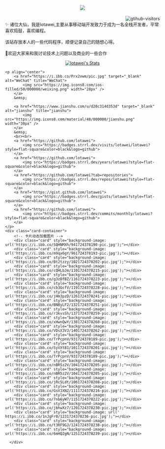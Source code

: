 <!-- <!DOCTYPE html>
<html lang="en">
<head>
    <meta charset="UTF-8">
    <meta name="viewport" content="width=device-width, initial-scale=1.0">
    <style>
        /* 卡片容器 */
        .card-container {
          display: grid;
          grid-template-columns: repeat(auto-fit, minmax(200px, 1fr));
          gap: 20px;
          padding: 20px;
          max-width: 1200px;
          margin: auto;
        }

        /* 卡片样式 */
        .card {
          width: 100%;
          aspect-ratio: 3 / 4;
          background-size: contain;
          background-position: center;
          border-radius: 15px;
          overflow: hidden;
          transition: transform 0.3s ease, box-shadow 0.3s ease;
          position: relative;
          box-shadow: 0 8px 15px rgba(0, 0, 0, 0.2);
        }

        /* 卡片悬停效果 */
        .card::after {
          content: '';
          position: absolute;
          top: 0;
          left: 0;
          right: 0;
          bottom: 0;
          background: linear-gradient(180deg, rgba(0, 0, 0, 0) 60%, rgba(0, 0, 0, 0.6));
          opacity: 0;
          transition: opacity 0.3s ease;
        }

        .card:hover {
          transform: scale(1.05);
          box-shadow: 0 15px 25px rgba(0, 0, 0, 0.4);
        }

        .card:hover::after {
          opacity: 1;
        }
      </style>
</head> -->

<body>
    <h1 align="center"> <a href="https://sunguoqi.com/"> <img
                src="https://readme-typing-svg.herokuapp.com/?lines=console.log(%22龙少%2C%20你好!%22);lotawei祝您今天愉快!&center=true&size=27">
        </a> </h1>
    <a href="https://github.com/lotawei">
        <img align="right"
            src="https://komarev.com/ghpvc/?username=lotawei&label=Visitors&color=red&style=flat&logo=github"
            alt="gtihub-visitors" />
    </a>
    </details>
    <br>✨ 诸位大仙，我是lotawei,主要从事移动端开发致力于成为一名全栈开发者，平常喜欢捣鼓，喜欢编程。</br>
    <br>该站存放本人的一些代码程序，顺便记录自己的随想心得。</br>
    <br> 🤣欢迎大家来和我讨论技术上问题以及商业的一些合作</br>
    <p align="center">
        <a href="https://github.com/lotawei" class="rich-diff-level-one">
            <img src="https://github-readme-stats.vercel.app/api?username=lotawei&title_color=333&text_color=777&show_icons=false&theme=transparent"
                alt="lotawei's Stats"></img>
        </a>
    </p>

    <p align="center">
        <a href="https://i.ibb.co/Prx2vwm/pic.jpg" target="_blank" alt="WeChat" title="WeChat">
            <img src="https://img.icons8.com/ios-filled/50/000000/weixing.png" width="28px" />
        </a>
        &emsp;

        <a href="https://www.jianshu.com/u/d20c314d353d" target="_blank" alt="jianshu" title="jianshu">
            <img src="https://img.icons8.com/material/48/000000/jianshu.png" width="30px" />
        </a>
        &emsp;
        <br><br>
        <a href="https://github.com/lotawei">
            <img src="https://badges.strrl.dev/visits/lotawei/lotawei?style=flat-square&color=black&logo=github">
        </a>
        <a href="https://github.com/lotawei">
            <img src="https://badges.strrl.dev/years/lotawei?style=flat-square&color=black&logo=github">
        </a>
        <a href="https://github.com/lotawei?tab=repositories">
            <img src="https://badges.strrl.dev/repos/lotawei?style=flat-square&color=black&logo=github">
        </a>
        <a href="https://gist.github.com/lotawei">
            <img src="https://badges.strrl.dev/gists/lotawei?style=flat-square&color=black&logo=github">
        </a>
        <a href="https://github.com/lotawei">
            <img src="https://badges.strrl.dev/commits/monthly/lotawei?style=flat-square&color=black&logo=github">
        </a>
    </p>
    <div class="card-container">
        <!-- 卡片动态加载图片 -->
        <div class="card" style="background-image: url('https://i.ibb.co/SQHNMXh/941724378190-pic.jpg');"></div>
        <div class="card" style="background-image: url('https://i.ibb.co/m9qx6gY/961724378193-pic.jpg');"></div>
        <div class="card" style="background-image: url('https://i.ibb.co/Bt2tzzy/1021724378202-pic.jpg');"></div>
        <div class="card" style="background-image: url('https://i.ibb.co/cQHLbJm/1101724378215-pic.jpg');"></div>
        <div class="card" style="background-image: url('https://i.ibb.co/g3zDfBZ/1161724378223-pic.jpg');"></div>
        <div class="card" style="background-image: url('https://i.ibb.co/cb3GcfV/1191724378228-pic.jpg');"></div>
        <div class="card" style="background-image: url('https://i.ibb.co/jHm3pzD/1261724378241-pic.jpg');"></div>
        <div class="card" style="background-image: url('https://i.ibb.co/BNByLF2/1321724378251-pic.jpg');"></div>
        <div class="card" style="background-image: url('https://i.ibb.co/r3kvsSh/1371724378259-pic.jpg');"></div>
        <div class="card" style="background-image: url('https://i.ibb.co/xHwnQwY/1381724378260-pic.jpg');"></div>
        <div class="card" style="background-image: url('https://i.ibb.co/VDsX3VJ/1401724378262-pic.jpg');"></div>
        <div class="card" style="background-image: url('https://i.ibb.co/TrPcpnV/931724378189-pic.jpg');"></div>
        <div class="card" style="background-image: url('https://i.ibb.co/SyVXt81/1011724378201-pic.jpg');"></div>
        <div class="card" style="background-image: url('https://i.ibb.co/TrPcpnV/931724378189-pic.jpg');"></div>
        <div class="card" style="background-image: url('https://i.ibb.co/nBR5z2V/1041724378205-pic.jpg');"></div>
        <div class="card" style="background-image: url('https://i.ibb.co/nBR5z2V/1041724378205-pic.jpg');"></div>
        <div class="card" style="background-image: url('https://i.ibb.co/jRc5Ldt/1061724378208-pic.jpg');"></div>
        <div class="card" style="background-image: url('https://i.ibb.co/GsVJXN2/1111724378216-pic.jpg');"></div>
        <div class="card" style="background-image: url('https://i.ibb.co/7nb6yW7/1151724378222-pic.jpg');"></div>
        <div class="card" style="background-image: url('https://i.ibb.co/jbhwXz7/1201724378230-pic.jpg');"></div>
        <div class="card" style="background-image: url('    https://i.ibb.co/1nJgFr0/1231724378236-pic.jpg');"></div>
        <div class="card" style="background-image: url('https://i.ibb.co/t3RF9GJ/1241724378238-pic.jpg');"></div>
        <div class="card" style="background-image: url('https://i.ibb.co/6mHQ2gN/1251724378239-pic.jpg');"></div>

      </div>
</body>
